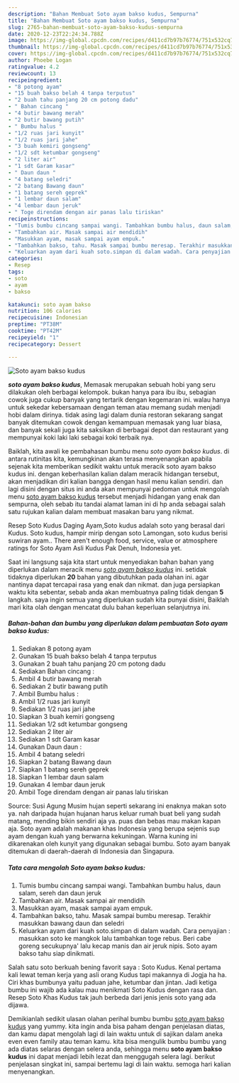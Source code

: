 ```yaml
---
description: "Bahan Membuat Soto ayam bakso kudus, Sempurna"
title: "Bahan Membuat Soto ayam bakso kudus, Sempurna"
slug: 2765-bahan-membuat-soto-ayam-bakso-kudus-sempurna
date: 2020-12-23T22:24:34.788Z
image: https://img-global.cpcdn.com/recipes/d411cd7b97b76774/751x532cq70/soto-ayam-bakso-kudus-foto-resep-utama.jpg
thumbnail: https://img-global.cpcdn.com/recipes/d411cd7b97b76774/751x532cq70/soto-ayam-bakso-kudus-foto-resep-utama.jpg
cover: https://img-global.cpcdn.com/recipes/d411cd7b97b76774/751x532cq70/soto-ayam-bakso-kudus-foto-resep-utama.jpg
author: Phoebe Logan
ratingvalue: 4.2
reviewcount: 13
recipeingredient:
- "8 potong ayam"
- "15 buah bakso belah 4 tanpa terputus"
- "2 buah tahu panjang 20 cm potong dadu"
- " Bahan cincang "
- "4 butir bawang merah"
- "2 butir bawang putih"
- " Bumbu halus "
- "1/2 ruas jari kunyit"
- "1/2 ruas jari jahe"
- "3 buah kemiri gongseng"
- "1/2 sdt ketumbar gongseng"
- "2 liter air"
- "1 sdt Garam kasar"
- " Daun daun "
- "4 batang seledri"
- "2 batang Bawang daun"
- "1 batang sereh geprek"
- "1 lembar daun salam"
- "4 lembar daun jeruk"
- " Toge direndam dengan air panas lalu tiriskan"
recipeinstructions:
- "Tumis bumbu cincang sampai wangi. Tambahkan bumbu halus, daun salam, sereh dan daun jeruk"
- "Tambahkan air. Masak sampai air mendidih"
- "Masukkan ayam, masak sampai ayam empuk."
- "Tambahkan bakso, tahu. Masak sampai bumbu meresap. Terakhir masukkan bawang daun dan seledri"
- "Keluarkan ayam dari kuah soto.simpan di dalam wadah. Cara penyajian : masukkan soto ke mangkok lalu tambahkan toge rebus. Beri cabe goreng secukupnya&#39; lalu kecap manis dan air jeruk nipis. Soto ayam bakso tahu siap dinikmati."
categories:
- Resep
tags:
- soto
- ayam
- bakso

katakunci: soto ayam bakso 
nutrition: 106 calories
recipecuisine: Indonesian
preptime: "PT38M"
cooktime: "PT42M"
recipeyield: "1"
recipecategory: Dessert

---
```



![Soto ayam bakso kudus](https://img-global.cpcdn.com/recipes/d411cd7b97b76774/751x532cq70/soto-ayam-bakso-kudus-foto-resep-utama.jpg)

<b><i>soto ayam bakso kudus</i></b>, Memasak merupakan sebuah hobi yang seru dilakukan oleh berbagai kelompok. bukan hanya para ibu ibu, sebagian cowok juga cukup banyak yang tertarik dengan kegemaran ini. walau hanya untuk sekedar kebersamaan dengan teman atau memang sudah menjadi hobi dalam dirinya. tidak asing lagi dalam dunia restoran sekarang sangat banyak ditemukan cowok dengan kemampuan memasak yang luar biasa, dan banyak sekali juga kita saksikan di berbagai depot dan restaurant yang mempunyai koki laki laki sebagai koki terbaik nya.

Baiklah, kita awali ke pembahasan bumbu menu <i>soto ayam bakso kudus</i>. di antara rutinitas kita, kemungkinan akan terasa menyenangkan apabila sejenak kita memberikan sedikit waktu untuk meracik soto ayam bakso kudus ini. dengan keberhasilan kalian dalam meracik hidangan tersebut, akan menjadikan diri kalian bangga dengan hasil menu kalian sendiri. dan lagi disini dengan situs ini anda akan mempunyai pedoman untuk mengolah menu <u>soto ayam bakso kudus</u> tersebut menjadi hidangan yang enak dan sempurna, oleh sebab itu tandai alamat laman ini di hp anda sebagai salah satu rujukan kalian dalam membuat masakan baru yang nikmat.

Resep Soto Kudus Daging Ayam,Soto kudus adalah soto yang berasal dari Kudus. Soto kudus, hampir mirip dengan soto Lamongan, soto kudus berisi suwiran ayam.. There aren&#39;t enough food, service, value or atmosphere ratings for Soto Ayam Asli Kudus Pak Denuh, Indonesia yet.


Saat ini langsung saja kita start untuk menyediakan bahan bahan yang diperlukan dalam meracik menu <u><i>soto ayam bakso kudus</i></u> ini. setidak tidaknya diperlukan <b>20</b> bahan yang dibutuhkan pada olahan ini. agar nantinya dapat tercapai rasa yang enak dan nikmat. dan juga persiapkan waktu kita sebentar, sebab anda akan membuatnya paling tidak dengan <b>5</b> langkah. saya ingin semua yang diperlukan sudah kita punyai disini, Baiklah mari kita olah dengan mencatat dulu bahan keperluan selanjutnya ini.

<!--inarticleads1-->

##### Bahan-bahan dan bumbu yang diperlukan dalam pembuatan Soto ayam bakso kudus:

1. Sediakan 8 potong ayam
1. Gunakan 15 buah bakso belah 4 tanpa terputus
1. Gunakan 2 buah tahu panjang 20 cm potong dadu
1. Sediakan  Bahan cincang :
1. Ambil 4 butir bawang merah
1. Sediakan 2 butir bawang putih
1. Ambil  Bumbu halus :
1. Ambil 1/2 ruas jari kunyit
1. Sediakan 1/2 ruas jari jahe
1. Siapkan 3 buah kemiri gongseng
1. Sediakan 1/2 sdt ketumbar gongseng
1. Sediakan 2 liter air
1. Sediakan 1 sdt Garam kasar
1. Gunakan  Daun daun :
1. Ambil 4 batang seledri
1. Siapkan 2 batang Bawang daun
1. Siapkan 1 batang sereh geprek
1. Siapkan 1 lembar daun salam
1. Gunakan 4 lembar daun jeruk
1. Ambil  Toge direndam dengan air panas lalu tiriskan


Source: Susi Agung Musim hujan seperti sekarang ini enaknya makan soto ya. nah daripada hujan hujanan harus keluar rumah buat beli yang sudah matang, mending bikin sendiri aja ya. puas dan bebas mau makan kapan aja. Soto ayam adalah makanan khas Indonesia yang berupa sejenis sup ayam dengan kuah yang berwarna kekuningan. Warna kuning ini dikarenakan oleh kunyit yang digunakan sebagai bumbu. Soto ayam banyak ditemukan di daerah-daerah di Indonesia dan Singapura. 

<!--inarticleads2-->

##### Tata cara mengolah Soto ayam bakso kudus:

1. Tumis bumbu cincang sampai wangi. Tambahkan bumbu halus, daun salam, sereh dan daun jeruk
1. Tambahkan air. Masak sampai air mendidih
1. Masukkan ayam, masak sampai ayam empuk.
1. Tambahkan bakso, tahu. Masak sampai bumbu meresap. Terakhir masukkan bawang daun dan seledri
1. Keluarkan ayam dari kuah soto.simpan di dalam wadah. Cara penyajian : masukkan soto ke mangkok lalu tambahkan toge rebus. Beri cabe goreng secukupnya&#39; lalu kecap manis dan air jeruk nipis. Soto ayam bakso tahu siap dinikmati.


Salah satu soto berkuah bening favorit saya : Soto Kudus. Kenal pertama kali lewat teman kerja yang asli orang Kudus tapi makannya di Jogja ha ha. Ciri khas bumbunya yaitu paduan jahe, ketumbar dan jintan. Jadi ketiga bumbu ini wajib ada kalau mau menikmati Soto Kudus dengan rasa dan. Resep Soto Khas Kudus tak jauh berbeda dari jenis jenis soto yang ada dijawa. 

Demikianlah sedikit ulasan olahan perihal bumbu bumbu <u>soto ayam bakso kudus</u> yang yummy. kita ingin anda bisa paham dengan penjelasan diatas, dan kamu dapat mengolah lagi di lain waktu untuk di sajikan dalam aneka even even family atau teman kamu. kita bisa mengulik bumbu bumbu yang ada diatas selaras dengan selera anda, sehingga menu <b>soto ayam bakso kudus</b> ini dapat menjadi lebih lezat dan menggugah selera lagi. berikut penjelasan singkat ini, sampai bertemu lagi di lain waktu. semoga hari kalian menyenangkan.
